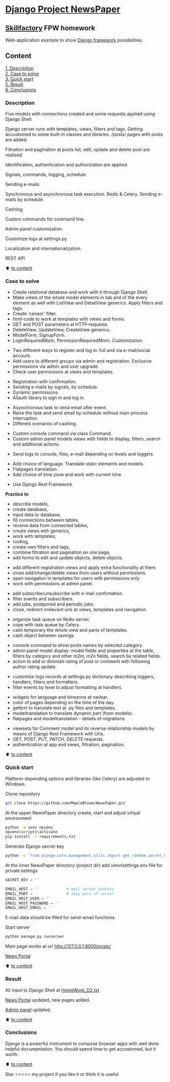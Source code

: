 # [Django Project NewsPaper](http://127.0.0.1:8000/posts/)
## [Skillfactory](https://skillfactory.ru) FPW homework

Web-application example to show [Django framework](https://docs.djangoproject.com/en/4.1/intro/install/) possibilities.

<p> </p>

## Content  
[1. Description](README.md#Description)  
[2. Case to solve](README.md#Case-to-solve)  
[3. Quick start](README.md#Quick-start)  
[5. Result](README.md#Result)    
[6. Conclusions](README.md#Conclusions) 

### Description
Five models with connections created and some requests applied using Django Shell.

Django server runs with templates, views, filters and tags. 
Getting accustomed to some built-in classes and libraries.
/posts/ pages with posts are added.

Filtration and pagination at posts list, edit, update and delete post are realised.

Identification, authentication and authorization are applied.

Signals, commands, logging, schedule.

Sending e-mails.

Synchronous and asynchronous task execution. Redis & Celery.
Sending e-mails by schedule.

Cashing.

Custom commands for command line.

Admin panel customization.

Customize logs at settings.py

Localization and internationalization.

REST API


:arrow_up: [to content](README.md#Content)


### Case to solve    
- Create relational database and work with it through Django Shell.
- Make views of the whole model elements in tab and of the every element as well with ListView and DetailView generics. Apply filters and tags.
- Create 'censor' filter.
- html-code to work at templates with views and forms.
- GET and POST parameters at HTTP-requests.
- DeleteView, UpdateView, CreateView generics.
- ModelForm, SignupForm.
- LoginRequiredMixin, PermissionRequiredMixin. Customization.
<p> </p>

- Two different ways to register and log in: full and via e-mail/social account.
- Add users to different groups via admin and registration. Exclusive permissions via admin and user upgrade.
- Check user permissions at views and templates.
<p> </p>

- Registration with confirmation.
- Sending e-mails by signals, by schedule.
- Dynamic permissions.
- Allauth library to sign in and log in.
<p> </p>

- Asynchronous task to send email after event.
- Raise the task and send email by schedule without main process interruption.
- Different scenarios of cashing.
<p> </p>

- Custom console command via class Command.
- Custom admin panel models views with fields to display, filters, search and additional actions.
<p> </p>

- Send logs to console, files, e-mail depending on levels and loggers.
<p> </p>

- Add choice of language. Translate static elements and models.
- Flatpages translation.
- Add choice of time zone and work with current time. 
<p> </p>

- Use Django Rest Framework. 
<p> </p>


**Practice to**     
- describe models,
- create database,
- input data to database,
- fill connections between tables,
- receive data from connected tables,
- create views with generics,
- work with templates,
- routing,
- create own filters and tags,
- combine filtration and pagination on one page,
- add forms to edit and update objects, delete objects.
<p> </p>

- add different registration views and apply extra functionality at them.
- close add/change/delete views from users without permissions.
- open navigation in templates for users with permissions only.
- work with permissions at admin panel.
<p> </p>

- add subscribe/unsubscribe with e-mail confirmation.
- filter events and subscribers.
- add jobs, postponed and periodic jobs.
- close, redirect irrelevant urls at views, templates and navigation.
<p> </p>

- organize task queue on Redis server.
- cope with task queue by Celery.
- cash temporary the whole view and parts of templates. 
- cash object between savings. 
<p> </p>

- console command to show posts names by selected category.
- admin panel model display: model fields and properties at the table, filters by category and other m2m, m2o fields, search by related fields.
- action to add or diminish rating of post or comment with following author rating update.
<p> </p>

- customize logs records at settings.py dictionary describing loggers, handlers, filters and formatters.
- filter events by level to adjust formatting at handlers. 
<p> </p>

- widgets for language and timezone at navbar.
- color of pages depending on the time of the day.
- gettext to translate text at .py files and templates.
- modeltranslation to translate dynamic part (from models).
- flatpages and modeltranslation - details of migrations.
<p> </p>

- viewsets for Comment model and its reverse relationship models by means of Django Rest Framework with Urls.
- GET, POST, PUT, PATCH, DELETE requests.
- authentication at app and views, filtration, pagination.
<p> </p>


:arrow_up: [to content](README.md#Content)


### Quick start
Platform-depending options and libraries (like Celery) are adjusted to Windows.

Clone repository 
```bash
git clone https://github.com/MapleBloom/NewsPaper.git
```

At the upper NewsPaper directory create, start and adjust virtual environment
```bash
python -m venv npvenv
npvenv\scripts\activate
pip install -r requirements.txt
```

Generate Django secret-key
```bash
python -c 'from django.core.management.utils import get_random_secret_key; print(get_random_secret_key())'
```

At the inner NewsPaper directory (project dir) add venv/settings.env file for private settings 
```python
SECRET_KEY = ''

EMAIL_HOST = ''            # mail server address
EMAIL_PORT =               # smtp port of server
EMAIL_HOST_USER = ''
EMAIL_HOST_PASSWORD = ''
EMAIL_HOST_EMAIL = ''
```  
E-mail data should be filled for send-email functions.

Start server
```bash
python manage.py runserver
```

Main page works at url http://127.0.0.1:8000/posts/

[News Portal](http://127.0.0.1:8000/posts/)
<p> </p>
<p> </p>

:arrow_up: [to content](README.md#Content)


### Result  
All input to Django Shell at [HomeWork_D2.txt](HomeWork_D2.txt) 

[News Portal](http://127.0.0.1:8000/posts/) updated, new pages added.

[Admin panel](http://127.0.0.1:8000/admin/) updated.


:arrow_up: [to content](README.md#Content)


### Conclusions  
Django is a powerful instrument to compose browser apps with well done helpful documentation. You should spend time to get accustomed, but it worth.


:arrow_up: [to content](README.md#Content)



Star ⭐️⭐️⭐️⭐️️⭐️ my project if you like it or think it is useful
